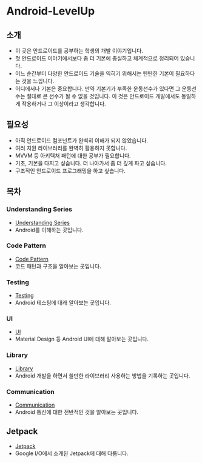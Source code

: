 # Android-LevelUp

## 소개
* 이 곳은 안드로이드를 공부하는 학생의 개발 이야기입니다.
* 첫 안드로이드 이야기에서보다 좀 더 기본에 충실하고 체계적으로 정리되어 있습니다.
* 어느 순간부터 다양한 안드로이드 기술을 익히기 위해서는 탄탄한 기본이 필요하다는 것을 느낍니다.
* 어디에서나 기본은 중요합니다. 만약 기본기가 부족한 운동선수가 있다면 그 운동선수는 절대로 큰 선수가 될 수 없을 것입니다. 이 것은 안드로이드 개발에서도 동일하게 작용하거나 그 이상이라고 생각합니다.

## 필요성
* 아직 안드로이드 컴포넌트가 완벽히 이해가 되지 않았습니다.
* 여러 지원 라이브러리를 완벽히 활용하지 못합니다.
* MVVM 등 아키텍처 패턴에 대한 공부가 필요합니다.
* 기초, 기본을 다지고 싶습니다. 더 나아가서 좀 더 깊게 파고 싶습니다.
* 구조적인 안드로이드 프로그래밍을 하고 싶습니다.

## 목차
### Understanding Series
* [Understanding Series]
* Android를 이해하는 곳입니다.

### Code Pattern
* [Code Pattern]
* 코드 패턴과 구조을 알아보는 곳입니다.

### Testing
* [Testing]
* Android 테스팅에 대래 알아보는 곳입니다.

### UI
* [UI]
* Material Design 등 Android UI에 대해 알아보는 곳입니다.

### Library
* [Library]
* Android 개발을 하면서 쓸만한 라이브러리 사용하는 방법을 기록하는 곳입니다.

### Communication
* [Communication]
* Android 통신에 대한 전반적인 것을 알아보는 곳입니다.

## Jetpack
* [Jetpack]
* Google I/O에서 소개된 Jetpack에 대해 다룹니다.


[Understanding Series]: https://github.com/jinusong/Android-LevelUp/tree/master/Understanding%20Series
[Code Pattern]: https://github.com/jinusong/Android-LevelUp/tree/master/Code%20Pattern
[Testing]: https://github.com/jinusong/Android-LevelUp/tree/master/Testing
[UI]: https://github.com/jinusong/Android-LevelUp/tree/master/UI
[Library]: https://github.com/jinusong/Android-LevelUp/tree/master/Library
[Communication]: https://github.com/jinusong/Android-LevelUp/tree/master/Communication
[Jetpack]:https://github.com/jinusong/Android-LevelUp/tree/master/Jetpack
